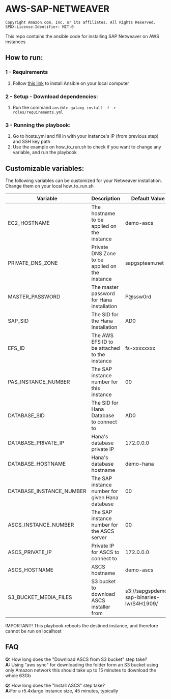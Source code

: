 # AWS-SAP-NETWEAVER

```
Copyright Amazon.com, Inc. or its affiliates. All Rights Reserved.
SPDX-License-Identifier: MIT-0
```

This repo contains the ansible code for installing SAP Netweaver on AWS instances

## How to run: 

### 1 - Requirements

1. Follow <a href=https://docs.ansible.com/ansible/latest/installation_guide/intro_installation.html#selecting-an-ansible-artifact-and-version-to-install>this link</a> to install Ansible on your local computer

### 2 - Setup - Download dependencies:
1. Run the command <code>ansible-galaxy install -f -r roles/requirements.yml</code>

### 3 - Running the playbook:
1. Go to hosts.yml and fill in with your instance's IP (from previous step) and SSH key path
2. Use the example on how_to_run.sh to check if you want to change any variable, and run the playbook

## Customizable variables:

The following variables can be customized for your Netweaver installation. Change them on your local how_to_run.sh

Variable | Description | Default Value
--- | --- | ---
EC2_HOSTNAME | The hostname to be applied on the instance | demo-ascs
PRIVATE_DNS_ZONE | Private DNS Zone to be applied on the instance | sapgspteam.net
MASTER_PASSWORD | The master password for Hana installation | P@ssw0rd
SAP_SID | The SID for the Hana Installation | AD0
EFS_ID | The AWS EFS ID to be attached to the instance | fs-xxxxxxxx
PAS_INSTANCE_NUMBER | The SAP instance number for this instance | 00
DATABASE_SID | The SID for Hana Database to connect to | AD0
DATABASE_PRIVATE_IP | Hana's database private IP | 172.0.0.0
DATABASE_HOSTNAME | Hana's database hostname | demo-hana
DATABASE_INSTANCE_NUMBER | The SAP instance number for given Hana database | 00
ASCS_INSTANCE_NUMBER | The SAP instance number for the ASCS server | 00
ASCS_PRIVATE_IP | Private IP for ASCS to connect to | 172.0.0.0
ASCS_HOSTNAME | ASCS hostname | demo-ascs
S3_BUCKET_MEDIA_FILES | S3 bucket to download ASCS installer from | s3://sapgspdemo-sap-binaries-lw/S4H1909/

IMPORTANT! This playbook reboots the destined instance, and therefore cannot be run on localhost

## FAQ

<b>Q:</b> How long does the "Download ASCS from S3 bucket" step take?
<br><b>A:</b> Using "aws sync" for downloading the folder form an S3 bucket using only Amazon network this should take up to 15 minutes to download the whole 63Gb

<b>Q:</b> How long does the "Install ASCS" step take?
<br><b>A:</b>For a r5.4xlarge instance size, 45 minutes, typically
